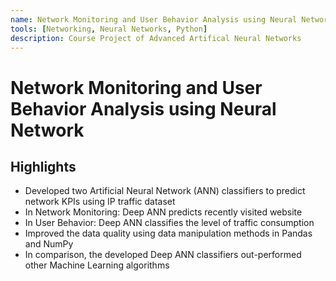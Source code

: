 ```yaml
---
name: Network Monitoring and User Behavior Analysis using Neural Network
tools: [Networking, Neural Networks, Python]
description: Course Project of Advanced Artifical Neural Networks
---
```


# Network Monitoring and User Behavior Analysis using Neural Network
## Highlights
- Developed two Artificial Neural Network (ANN) classifiers to predict network KPIs using IP traffic dataset
- In Network Monitoring: Deep ANN predicts recently visited website
- In User Behavior: Deep ANN classifies the level of traffic consumption
- Improved the data quality using data manipulation methods in Pandas and NumPy
- In comparison, the developed Deep ANN classifiers out-performed other Machine Learning algorithms